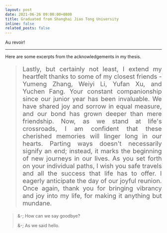 ```yaml
---
layout: post
date: 2021-06-26 09:00:00+0800
title: Graduated from Shanghai Jiao Tong University
inline: false
related_posts: false
---
```


Au revoir!

***

Here are some excerpts from the acknowledgements in my thesis.

<blockquote style="text-align: justify; font-size: 20px;">
Lastly, but certainly not least, I extend my heartfelt thanks to some of my closest friends - Yumeng Zhang, Weiyi Li, Yufan Xu, and Yuchen Fang. Your constant companionship since our junior year has been invaluable. We have shared joy and sorrow in equal measure, and our bond has grown deeper than mere friendship. Now, as we stand at life's crossroads, I am confident that these cherished memories will linger long in our hearts. Parting ways doesn't necessarily signify an end; instead, it marks the beginning of new journeys in our lives. As you set forth on your individual paths, I wish you safe travels and all the success that life has to offer. I eagerly anticipate the day of our joyful reunion. Once again, thank you for bringing vibrancy and joy into my life, for making it anything but mundane.
 </blockquote>


<blockquote>
&-; How can we say goodbye?
 
&-; As we said hello.
</blockquote>
